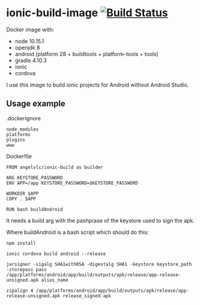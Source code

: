 # ionic-build-image [![Build Status](https://travis-ci.org/AngelVlc/ionic-build-image.svg?branch=master)](https://travis-ci.org/AngelVlc/ionic-build-image)

Docker image with:

- node 10.15.1
- openjdk 8
- android (platform 28 + buildtools + platform-tools + tools)
- gradle 4.10.3
- ionic
- cordova

I use this image to build ionic projects for Android without Android Studio.

## Usage example

.dockerignore

```
node_modules
platforms
plugins
www
```

Dockerfile

```
FROM angelvlc/ionic-build as builder

ARG KEYSTORE_PASSWORD
ENV APP=/app KEYSTORE_PASSWORD=$KEYSTORE_PASSWORD

WORKDIR $APP
COPY . $APP

RUN bash buildAndroid
```

It needs a build arg with the pashprase of the keystore used to sign the apk.

Where buildAndroid is a bash script which should do this:

```
npm install

ionic cordova build android --release

jarsigner -sigalg SHA1withRSA -digestalg SHA1 -keystore keystore_path -storepass pass /app/platforms/android/app/build/outputs/apk/release/app-release-unsigned.apk alias_name

zipalign 4 /app/platforms/android/app/build/outputs/apk/release/app-release-unsigned.apk release_signed.apk
```
